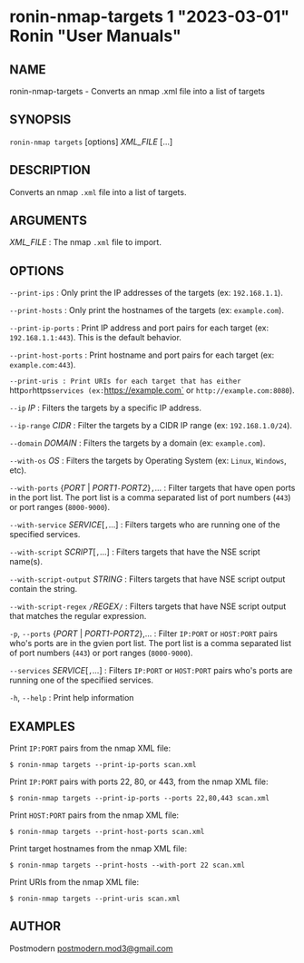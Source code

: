 # ronin-nmap-targets 1 "2023-03-01" Ronin "User Manuals"

## NAME

ronin-nmap-targets - Converts an nmap .xml file into a list of targets

## SYNOPSIS

`ronin-nmap targets` [options] *XML_FILE* [...]

## DESCRIPTION

Converts an nmap `.xml` file into a list of targets.

## ARGUMENTS

*XML_FILE*
: The nmap `.xml` file to import.

## OPTIONS

`--print-ips`
: Only print the IP addresses of the targets (ex: `192.168.1.1`).

`--print-hosts`
: Only print the hostnames of the targets (ex: `example.com`).

`--print-ip-ports`
: Print IP address and port pairs for each target (ex: `192.168.1.1:443`).
  This is the default behavior.

`--print-host-ports`
: Print hostname and port pairs for each target (ex: `example.com:443`).

`--print-uris
: Print URIs for each target that has either `http` or `https` services
  (ex: `https://example.com` or `http://example.com:8080`).

`--ip` *IP*
: Filters the targets by a specific IP address.

`--ip-range` *CIDR*
: Filter the targets by a CIDR IP range (ex: `192.168.1.0/24`).

`--domain` *DOMAIN*
: Filters the targets by a domain (ex: `example.com`).

`--with-os` *OS*
: Filters the targets by Operating System (ex: `Linux`, `Windows`, etc).

`--with-ports` {*PORT* \| *PORT1*`-`*PORT2*}`,`...
: Filter targets that have open ports in the port list.
  The port list is a comma separated list of port numbers (`443`) or port
  ranges (`8000-9000`).

`--with-service` *SERVICE*[`,`...]
: Filters targets who are running one of the specified services.

`--with-script` *SCRIPT*[`,`...]
: Filters targets that have the NSE script name(s).

`--with-script-output` *STRING*
: Filters targets that have NSE script output contain the string.

`--with-script-regex` `/`*REGEX*`/`
: Filters targets that have NSE script output that matches the regular
  expression.

`-p`, `--ports` {*PORT* | *PORT1-PORT2*},...
: Filter `IP:PORT` or `HOST:PORT` pairs who's ports are in the gvien port list.
  The port list is a comma separated list of port numbers (`443`) or port
  ranges (`8000-9000`).

`--services` *SERVICE*[`,`...]
: Filters `IP:PORT` or `HOST:PORT` pairs who's ports are running one of the
  specifiied services.

`-h`, `--help`
: Print help information

## EXAMPLES

Print `IP:PORT` pairs from the nmap XML file:

    $ ronin-nmap targets --print-ip-ports scan.xml

Print `IP:PORT` pairs with ports 22, 80, or 443, from the nmap XML file:

    $ ronin-nmap targets --print-ip-ports --ports 22,80,443 scan.xml

Print `HOST:PORT` pairs from the nmap XML file:

    $ ronin-nmap targets --print-host-ports scan.xml

Print target hostnames from the nmap XML file:

    $ ronin-nmap targets --print-hosts --with-port 22 scan.xml

Print URIs from the nmap XML file:

    $ ronin-nmap targets --print-uris scan.xml

## AUTHOR

Postmodern <postmodern.mod3@gmail.com>


